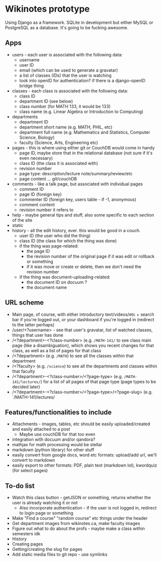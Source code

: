 Wikinotes prototype
==================

Using Django as a framework. SQLite in development but either MySQL or PostgreSQL as a database. It's going to be fucking awesome.

Apps
---------

*	users - each user is associated with the following data:
	*	username
	*	user ID
	*	email (which can be used to generate a gravatar)
	*	a list of classes (IDs) that the user is watching
	*	look into openID for authentication? if there is a django-openID bridge thing
*	classes - each class is associated with the following data:
	*	class ID
	*	department ID (see below)
	*	class number (for MATH 133, it would be 133)
	*	class name (e.g. Linear Algebra or Introduction to Computing)
*	departments
	*	department ID
	*	department short name (e.g. MATH, PHIL, etc)
	*	department full name (e.g. Mathematics and Statistics, Computer Science, Biology)
	*	faculty (Science, Arts, Engineering etc)
*	pages - this is where using either git or CouchDB would come in handy
	*	page ID, maybe store that in the relational database (not sure if it's even necessary)
	*	class ID (the class it is associated with)
	*	revision number
	*	page type: description/lecture note/summary/review/etc
	*	page content ... git/couchDB
*	comments - like a talk page, but associated with individual pages
	*	comment ID
	*	page ID (foreign key)
	*	commenter ID (foreign key, users table - if -1, anonymous)
	*	comment content
	*	revision number it refers to
*	help - maybe general tips and stuff, also some specific to each section of the site
*	static
*	history - all the edit history, ever. this would be good in a couch.
	*	user ID (the user who did the thing)
	*	class ID (the class for which the thing was done)
	*	if the thing was page-related:
		*	the page ID
		*	the revision number of the original page if it was edit or rollback or something
		*	if it was move or create or delete, then we don't need the revision number
	*	if the thing was document-uploading-related:
		*	the document ID on docuum ?
		*	the document name

URL scheme
----------

*	Main page, of course, with either introductory text/videos/etc + search bar if you're logged out, or your dashboard if you're logged in (redirect to the latter perhaps)
*	/user/<?username> - see that user's gravatar, list of watched classes, things that user has done
*	/<?department>-<?class-number> (e.g. `/MATH-141/` to see class main page (like a disambiguation), which shows you recent changes for that class, as well as a list of pages for that class
*	/<?department> (e.g. `/MATH`) to see all the classes within that department
*	/<?faculty> (e.g. `/science`) to see all the departments and classes within that faculty
*	/<?department>-<?class-number>/<?page-type> (e.g. `/MATH-141/lectures/`) for a list of all pages of that page type (page types to be decided later)
*	/<?department>-<?class-number>/<?page-type>/<?page-slug> (e.g. `/MATH-141/lectures/

Features/functionalities to include
-----------------------------------

*	Attachments - images, tables, etc should be easily uploaded/created and easily attached to a post
	*	Maybe use couchDB for that too even
*	integration with docuum and/or qandora?
*	mathjax for math processing would be stellar
*	markdown (python library) for other stuff
*	easily convert from google docs, word etc formats: upload/add url, we'll convert to markdown
*	easily export to other formats: PDF, plain text (markdown lol), kwordquiz (for select pages)

To-do list
----------

*	Watch this class button - getJSON or something, returns whether the user is already watching it or not
	*	Also incorporate authentication - if the user is not logged in, redirect to login page or something
*	Make "Find a course" "random course" etc things under the header
*	Get department images from wikinotes.ca, make faculty images
*	Figure out what to do about the profs - maybe make a class within semesters idk
*	History
*	Creating pages
*	Getting/creating the slug for pages
*	Add static media files to git repo - use symlinks
